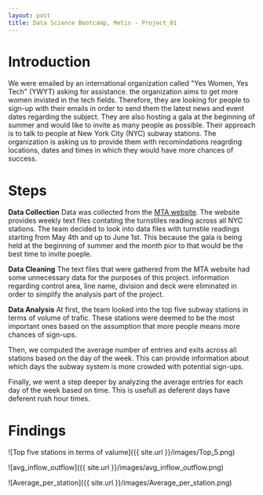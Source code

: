 ```yaml
---
layout: post
title: Data Science Bootcamp, Metis - Project_01
---
```


# Introduction

We were emailed by an international organization called "Yes Women, Yes Tech" (YWYT) asking for assistance. the organization aims to get more women invisted in the tech fields. Therefore, they are looking for people to sign-up with their emails in order to send them the latest news and event dates regarding the subject. They are also hosting a gala at the beginning of summer and would like to invite as many people as possible. Their approach is to talk to people at New York City (NYC) subway stations. The organization is asking us to provide them with recomindations reagrding locations, dates and times in which they would have more chances of success.

# Steps

**Data Collection**
Data was collected from the [MTA website](http://web.mta.info/developers/turnstile.html). The website provides weekly text files contating the turnstiles reading across all NYC stations. The team decided to look into data files with turnstile readings starting from May 4th and up to June 1st. This because the gala is being held at the beginning of summer and the month pior to that would be the best time to invite poeple.

**Data Cleaning**
The text files that were gathered from the MTA website had some unnecessary data for the purposes of this project. information regarding control area, line name, division and deck were eliminated in order to simplify the analysis part of the project.

**Data Analysis**
At first, the team looked into the top five subway stations in terms of volume of trafic. These stations were deemed to be the most important ones based on the assumption that more people means more chances of sign-ups.

  Then, we computed the average number of entries and exits across all stations based on the day of the week. This can provide information about which days the subway system is more crowded with potential sign-ups.
  
  Finally, we went a step deeper by analyzing the average entries for each day of the week based on time. This is usefull as deferent days have deferent rush hour times.
  
# Findings

![Top five stations in terms of valume]({{ site.url }}/images/Top_5.png)

![avg_inflow_outflow]({{ site.url }}/images/avg_inflow_outflow.png)

![Average_per_station]({{ site.url }}/images/Average_per_station.png)
